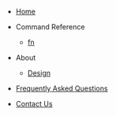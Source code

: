 - [Home](/)

- Command Reference
    * [fn](reference/fn)

- About
    * [Design](about/kpt-design)

- [Frequently Asked Questions](faq/)

- [Contact Us](contact/)